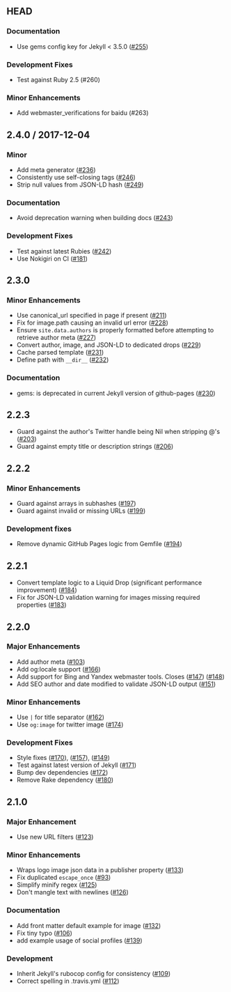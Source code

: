 ## HEAD

### Documentation

  * Use gems config key for Jekyll &lt; 3.5.0 ([#255](https://github.com/jekyll/jekyll-seo-tag/pull/#255))

### Development Fixes

  * Test against Ruby 2.5 (#260)

### Minor Enhancements

  * Add webmaster_verifications for baidu (#263)

## 2.4.0 / 2017-12-04

### Minor

  * Add meta generator ([#236](https://github.com/jekyll/jekyll-seo-tag/pull/#236))
  * Consistently use self-closing tags ([#246](https://github.com/jekyll/jekyll-seo-tag/pull/#246))
  * Strip null values from JSON-LD hash ([#249](https://github.com/jekyll/jekyll-seo-tag/pull/#249))

### Documentation

  * Avoid deprecation warning when building docs ([#243](https://github.com/jekyll/jekyll-seo-tag/pull/#243))

### Development Fixes

  * Test against latest Rubies ([#242](https://github.com/jekyll/jekyll-seo-tag/pull/#242))
  * Use Nokigiri on CI ([#181](https://github.com/jekyll/jekyll-seo-tag/pull/#181))

## 2.3.0

### Minor Enhancements

  * Use canonical_url specified in page if present ([#211](https://github.com/jekyll/jekyll-seo-tag/pull/#211))
  * Fix for image.path causing an invalid url error ([#228](https://github.com/jekyll/jekyll-seo-tag/pull/#228))
  * Ensure `site.data.authors` is properly formatted before attempting to retrieve author meta ([#227](https://github.com/jekyll/jekyll-seo-tag/pull/#227))
  * Convert author, image, and JSON-LD to dedicated drops ([#229](https://github.com/jekyll/jekyll-seo-tag/pull/#229))
  * Cache parsed template ([#231](https://github.com/jekyll/jekyll-seo-tag/pull/#231))
  * Define path with `__dir__` ([#232](https://github.com/jekyll/jekyll-seo-tag/pull/#232))

### Documentation

  * gems: is deprecated in current Jekyll version of github-pages ([#230](https://github.com/jekyll/jekyll-seo-tag/pull/#230))

## 2.2.3

  * Guard against the author's Twitter handle being Nil when stripping @'s ([#203](https://github.com/jekyll/jekyll-seo-tag/pull/#203))
  * Guard against empty title or description strings ([#206](https://github.com/jekyll/jekyll-seo-tag/pull/#206))

## 2.2.2

### Minor Enhancements

  * Guard against arrays in subhashes ([#197](https://github.com/jekyll/jekyll-seo-tag/pull/#197))
  * Guard against invalid or missing URLs ([#199](https://github.com/jekyll/jekyll-seo-tag/pull/#199))

### Development fixes

  * Remove dynamic GitHub Pages logic from Gemfile ([#194](https://github.com/jekyll/jekyll-seo-tag/pull/#194))

## 2.2.1

  * Convert template logic to a Liquid Drop (significant performance improvement) ([#184](https://github.com/jekyll/jekyll-seo-tag/pull/#184))
  * Fix for JSON-LD validation warning for images missing required properties ([#183](https://github.com/jekyll/jekyll-seo-tag/pull/#183))

## 2.2.0

### Major Enhancements

  * Add author meta ([#103](https://github.com/jekyll/jekyll-seo-tag/pull/#103))
  * Add og:locale support ([#166](https://github.com/jekyll/jekyll-seo-tag/pull/#166))
  * Add support for Bing and Yandex webmaster tools. Closes ([#147](https://github.com/jekyll/jekyll-seo-tag/pull/#147)) ([#148](https://github.com/jekyll/jekyll-seo-tag/pull/#148))
  * Add SEO author and date modified to validate JSON-LD output ([#151](https://github.com/jekyll/jekyll-seo-tag/pull/#151))

### Minor Enhancements

  * Use `|` for title separator ([#162](https://github.com/jekyll/jekyll-seo-tag/pull/#162))
  * Use `og:image` for twitter image ([#174](https://github.com/jekyll/jekyll-seo-tag/pull/#174))

### Development Fixes

  * Style fixes ([#170](https://github.com/jekyll/jekyll-seo-tag/pull/#170)), ([#157](https://github.com/jekyll/jekyll-seo-tag/pull/#157)), ([#149](https://github.com/jekyll/jekyll-seo-tag/pull/#149))
  * Test against latest version of Jekyll ([#171](https://github.com/jekyll/jekyll-seo-tag/pull/#171))
  * Bump dev dependencies ([#172](https://github.com/jekyll/jekyll-seo-tag/pull/#172))
  * Remove Rake dependency ([#180](https://github.com/jekyll/jekyll-seo-tag/pull/#180))

## 2.1.0

### Major Enhancement

  * Use new URL filters ([#123](https://github.com/jekyll/jekyll-seo-tag/pull/#123))

### Minor Enhancements

  * Wraps logo image json data in a publisher property ([#133](https://github.com/jekyll/jekyll-seo-tag/pull/#133))
  * Fix duplicated `escape_once` ([#93](https://github.com/jekyll/jekyll-seo-tag/pull/#93))
  * Simplify minify regex ([#125](https://github.com/jekyll/jekyll-seo-tag/pull/#125))
  * Don't mangle text with newlines ([#126](https://github.com/jekyll/jekyll-seo-tag/pull/#126))

### Documentation

  * Add front matter default example for image ([#132](https://github.com/jekyll/jekyll-seo-tag/pull/#132))
  * Fix tiny typo ([#106](https://github.com/jekyll/jekyll-seo-tag/pull/#106))
  * add example usage of social profiles ([#139](https://github.com/jekyll/jekyll-seo-tag/pull/#139))

### Development

  * Inherit Jekyll's rubocop config for consistency ([#109](https://github.com/jekyll/jekyll-seo-tag/pull/#109))
  * Correct spelling in .travis.yml ([#112](https://github.com/jekyll/jekyll-seo-tag/pull/#112))
